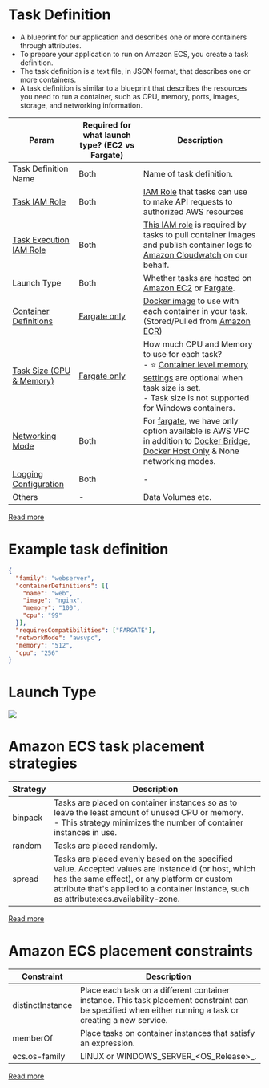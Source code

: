 # Task Definition
- A blueprint for our application and describes one or more containers through attributes.
- To prepare your application to run on Amazon ECS, you create a task definition.
- The task definition is a text file, in JSON format, that describes one or more containers.
- A task definition is similar to a blueprint that describes the resources you need to run a container, such as CPU, memory, ports, images, storage, and networking information.

| Param                                                                                                               | Required for what launch type? (EC2 vs Fargate)       | Description                                                                                                                                                                                                                                                                                                                                    |
|---------------------------------------------------------------------------------------------------------------------|-------------------------------------------------------|------------------------------------------------------------------------------------------------------------------------------------------------------------------------------------------------------------------------------------------------------------------------------------------------------------------------------------------------|
| Task Definition Name                                                                                                | Both                                                  | Name of task definition.                                                                                                                                                                                                                                                                                                                       |
| [Task IAM Role](https://docs.aws.amazon.com/AmazonECS/latest/developerguide/task-iam-roles.html)                    | Both                                                  | [IAM Role](../../2a_IdentityServices/AWSIAM/Readme.md) that tasks can use to make API requests to authorized AWS resources                                                                                                                                                                                              |
| [Task Execution IAM Role](https://docs.aws.amazon.com/AmazonECS/latest/developerguide/task_execution_IAM_role.html) | Both                                                  | [This IAM role](../../2a_IdentityServices/AWSIAM/Readme.md) is required by tasks to pull container images and publish container logs to [Amazon Cloudwatch](../../8_MonitoringServices/AmazonCloudwatch/Readme.md) on our behalf.                                                                                              |
| Launch Type                                                                                                         | Both                                                  | Whether tasks are hosted on [Amazon EC2](../../3_ComputeServices/AmazonEC2/Readme.md) or [Fargate](../../3_ComputeServices/AWSFargate.md).                                                                                                                                                                                                     |
| [Container Definitions](#container-definition)                                                                      | [Fargate only](../../3_ComputeServices/AWSFargate.md) | [Docker image](../../../1_HLDDesignComponents/6_ContainerOrchestrationServices/Docker/Readme.md) to use with each container in your task. (Stored/Pulled from [Amazon ECR](../AmazonECR.md))                                                                                                                                                   |
| [Task Size (CPU & Memory)](https://docs.aws.amazon.com/AmazonECS/latest/bestpracticesguide/capacity-tasksize.html)  | [Fargate only](../../3_ComputeServices/AWSFargate.md) | How much CPU and Memory to use for each task? <br/>- :star: [Container level memory settings](#container-definition) are optional when task size is set.<br/>- Task size is not supported for Windows containers.                                                                                                                              |
| [Networking Mode](https://docs.aws.amazon.com/AmazonECS/latest/developerguide/task-networking.html)                 | Both                                                  | For [fargate](../../3_ComputeServices/AWSFargate.md), we have only option available is AWS VPC in addition to [Docker Bridge](../../../1_HLDDesignComponents/6_ContainerOrchestrationServices/Docker/Readme.md), [Docker Host Only](../../../1_HLDDesignComponents/6_ContainerOrchestrationServices/Docker/Readme.md) & None networking modes. |
| [Logging Configuration](https://docs.aws.amazon.com/AmazonECS/latest/APIReference/API_LogConfiguration.html)        | Both                                                  | -                                                                                                                                                                                                                                                                                                                                              |
| Others                                                                                                              | -                                                     | Data Volumes etc.                                                                                                                                                                                                                                                                                                                              |

[Read more](https://docs.aws.amazon.com/AmazonECS/latest/developerguide/task_definitions.html)

# Example task definition

````json
{
  "family": "webserver",
  "containerDefinitions": [{
    "name": "web",
    "image": "nginx",
    "memory": "100",
    "cpu": "99"
  }],
  "requiresCompatibilities": ["FARGATE"],
  "networkMode": "awsvpc",
  "memory": "512",
  "cpu": "256"
}
````

# Launch Type

![](https://explore.skillbuilder.aws/files/a/w/aws_prod1_docebosaas_com/1679641200/e3b8x-vNw5aXnG1DYUfTwg/tincan/d03722b85f9d2b3a05e4c74bd586ea9b1f52f81a/assets/tEQp6aZrJa_-ZlHv_sTM1AeRlF8LA77Cz.png)

# Amazon ECS task placement strategies

| Strategy   | Description                                                                                                                                                                                                                                     |
|------------|-------------------------------------------------------------------------------------------------------------------------------------------------------------------------------------------------------------------------------------------------|
| binpack    | Tasks are placed on container instances so as to leave the least amount of unused CPU or memory. <br/>- This strategy minimizes the number of container instances in use.                                                                       |
| random     | Tasks are placed randomly.                                                                                                                                                                                                                      |
| spread     | Tasks are placed evenly based on the specified value. Accepted values are instanceId (or host, which has the same effect), or any platform or custom attribute that's applied to a container instance, such as attribute:ecs.availability-zone. |

[Read more](https://docs.aws.amazon.com/AmazonECS/latest/developerguide/task-placement-strategies.html)

# Amazon ECS placement constraints

| Constraint         | Description                                                                                                                                              |
|--------------------|----------------------------------------------------------------------------------------------------------------------------------------------------------|
| distinctInstance   | Place each task on a different container instance. This task placement constraint can be specified when either running a task or creating a new service. |
| memberOf           | Place tasks on container instances that satisfy an expression.                                                                                           |
| ecs.os-family      | LINUX or WINDOWS_SERVER_<OS_Release>_<FULL or CORE>.                                                                                                     |

[Read more](https://docs.aws.amazon.com/AmazonECS/latest/developerguide/task-placement-constraints.html)

